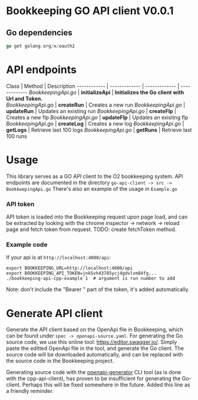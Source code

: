 # Bookkeeping GO API client V0.0.1

## Go dependencies
```go
go get golang.org/x/oauth2
```

# API endpoints
Class | Method  | Description
------------ | ------------- | ------------- | -------------
*BookkeepingApi.go* | **initializeApi**  | **Initializes the Go client with Url and Token.**  
*BookkeepingApi.go* | **createRun** | Creates a new run
*BookkeepingApi.go* | **updateRun** | Updates an existing run
*BookkeepingApi.go* | **createFlp** | Creates a new flp
*BookkeepingApi.go* | **updateFlp** | Updates an existing flp
*BookkeepingApi.go* | **createLog** | Creates a new log
*BookkeepingApi.go* | **getLogs** | Retrieve last 100 logs
*BookkeepingApi.go* | **getRuns** | Retrieve last 100 runs


# Usage
This library serves as a GO API client to the O2 bookkeeping system. 
API endpoints are documented in the directory ```go-api-client -> src -> 
BookkeepingApi.go```
There's also an example of the usage in `Example.go`

### API token
API token is loaded into the Bookkeeping request upon page load, and can be extracted by looking with the chrome inspector -> network -> reload page and fetch token from request. TODO: create fetchToken method.

### Example code
If your api is at `http://localhost:4000/api`:
```console
export BOOKKEEPING_URL=http://localhost:4000/api
export BOOKKEEPING_API_TOKEN=jnk5vh43785ycj4gdvlvm84fg...
./bookkeeping-api-cpp-example 1  # argument is run number to add
```
Note: don't include the "Bearer " part of the token, it's added automatically.

# Generate API client
Generate the API client based on the OpenApi file in Bookkeeping, which can be found under ```spec -> openapi-source.yaml```.
For generating the Go source code, we use this online tool: https://editor.swagger.io/.
Simply paste the editted OpenApi file in the tool, and generate the Go client. The source code will be downloaded automatically, and can be replaced with the source code in the Bookkeeping project.

Generating source code with the [openapi-generator](https://github.com/OpenAPITools/openapi-generator) CLI tool (as is done with the cpp-api-client), has proven to be insufficient for generating the Go-client. Perhaps this will be fixed somewhere in the future. Added this line as a friendly reminder.
